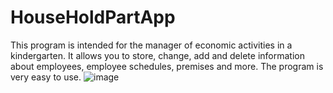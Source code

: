 # HouseHoldPartApp
This program is intended for the manager of economic activities in a kindergarten. It allows you to store, change, add and delete information about employees, employee schedules, premises and more. The program is very easy to use.
![image](https://github.com/davidUtr/HouseHoldPartApp/assets/139981374/a484c183-99e3-4b71-803d-318e638b67bd)
